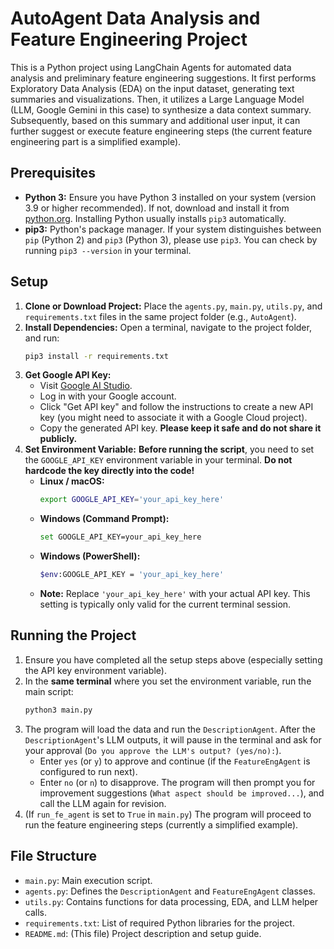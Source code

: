 # AutoAgent Data Analysis and Feature Engineering Project

This is a Python project using LangChain Agents for automated data analysis and preliminary feature engineering suggestions. It first performs Exploratory Data Analysis (EDA) on the input dataset, generating text summaries and visualizations. Then, it utilizes a Large Language Model (LLM, Google Gemini in this case) to synthesize a data context summary. Subsequently, based on this summary and additional user input, it can further suggest or execute feature engineering steps (the current feature engineering part is a simplified example).

## Prerequisites

* **Python 3:** Ensure you have Python 3 installed on your system (version 3.9 or higher recommended). If not, download and install it from [python.org](https://www.python.org/). Installing Python usually installs `pip3` automatically.
* **pip3:** Python's package manager. If your system distinguishes between `pip` (Python 2) and `pip3` (Python 3), please use `pip3`. You can check by running `pip3 --version` in your terminal.

## Setup

1.  **Clone or Download Project:** Place the `agents.py`, `main.py`, `utils.py`, and `requirements.txt` files in the same project folder (e.g., `AutoAgent`).
2.  **Install Dependencies:** Open a terminal, navigate to the project folder, and run:
    ```bash
    pip3 install -r requirements.txt
    ```
3.  **Get Google API Key:**
    * Visit [Google AI Studio](https://aistudio.google.com/).
    * Log in with your Google account.
    * Click "Get API key" and follow the instructions to create a new API key (you might need to associate it with a Google Cloud project).
    * Copy the generated API key. **Please keep it safe and do not share it publicly.**
4.  **Set Environment Variable:** **Before running the script**, you need to set the `GOOGLE_API_KEY` environment variable in your terminal. **Do not hardcode the key directly into the code!**
    * **Linux / macOS:**
        ```bash
        export GOOGLE_API_KEY='your_api_key_here'
        ```
    * **Windows (Command Prompt):**
        ```bash
        set GOOGLE_API_KEY=your_api_key_here
        ```
    * **Windows (PowerShell):**
        ```bash
        $env:GOOGLE_API_KEY = 'your_api_key_here'
        ```
    * **Note:** Replace `'your_api_key_here'` with your actual API key. This setting is typically only valid for the current terminal session.

## Running the Project

1.  Ensure you have completed all the setup steps above (especially setting the API key environment variable).
2.  In the **same terminal** where you set the environment variable, run the main script:
    ```bash
    python3 main.py
    ```
3.  The program will load the data and run the `DescriptionAgent`. After the `DescriptionAgent`'s LLM outputs, it will pause in the terminal and ask for your approval (`Do you approve the LLM's output? (yes/no):`).
    * Enter `yes` (or `y`) to approve and continue (if the `FeatureEngAgent` is configured to run next).
    * Enter `no` (or `n`) to disapprove. The program will then prompt you for improvement suggestions (`What aspect should be improved...`), and call the LLM again for revision.
4.  (If `run_fe_agent` is set to `True` in `main.py`) The program will proceed to run the feature engineering steps (currently a simplified example).

## File Structure

* `main.py`: Main execution script.
* `agents.py`: Defines the `DescriptionAgent` and `FeatureEngAgent` classes.
* `utils.py`: Contains functions for data processing, EDA, and LLM helper calls.
* `requirements.txt`: List of required Python libraries for the project.
* `README.md`: (This file) Project description and setup guide.


